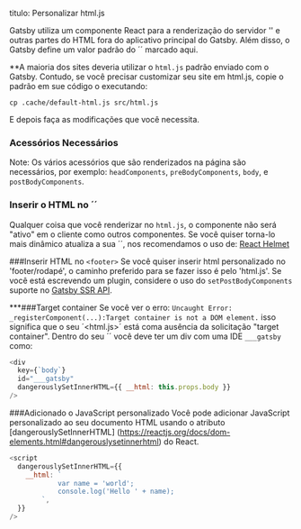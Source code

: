 
titulo: Personalizar html.js

Gatsby utiliza um componente React para a renderização do servidor '<head>' e outras partes do HTML fora do aplicativo principal do Gatsby. Além disso, o Gatsby define um valor padrão do ´<noscript>´ marcado aqui.

**A maioria dos sites deveria utilizar o `html.js` padrão enviado com o Gatsby. Contudo, se você precisar customizar seu site em html.js, copie o padrão em sue código o executando:

```shell
cp .cache/default-html.js src/html.js
```
E depois faça as modificações que você necessita.

### Acessórios Necessários
Note: Os vários acessórios que são renderizados na página são necessários, por exemplo: 
`headComponents`, `preBodyComponents`, `body`, e `postBodyComponents`. 

### Inserir o HTML no ´<head>´
Qualquer coisa que você renderizar no `html.js`, o componente não será "ativo" em o cliente como outros componentes. Se
você quiser torna-lo mais dinâmico atualiza a sua ´<head>´, nos recomendamos o uso de: 
[React Helmet](/packages/gatsby-plugin-react-helmet/)

###Inserir HTML no `<footer>`
Se você quiser inserir html personalizado no 'footer/rodapé', o caminho preferido para se fazer isso é pelo 'html.js'. Se você está escrevendo um plugin, considere o uso do  `setPostBodyComponents` suporte no [Gatsby SSR API](/docs/ssr-apis/).

***###Target container 
Se você ver o erro: `Uncaught Error: _registerComponent(...):Target container is not a DOM element.` isso significa que o seu ´<html.js>´ está coma ausência da solicitação "target container". Dentro do seu ´<body>´ você deve ter um div com uma IDE `___gatsby` como:
```jsx:title=src/html.js
<div
  key={`body`}
  id="___gatsby"
  dangerouslySetInnerHTML={{ __html: this.props.body }}
/>
```
###Adicionado o JavaScript personalizado
Você pode adicionar JavaScript personalizado ao seu documento HTML usando o atributo [dangerouslySetInnerHTML] (https://reactjs.org/docs/dom-elements.html#dangerouslysetinnerhtml) do React.

```jsx:title=src/html.js
<script
  dangerouslySetInnerHTML={{
    __html: `
            var name = 'world';
            console.log('Hello ' + name);
        `,
  }}
/>
```
